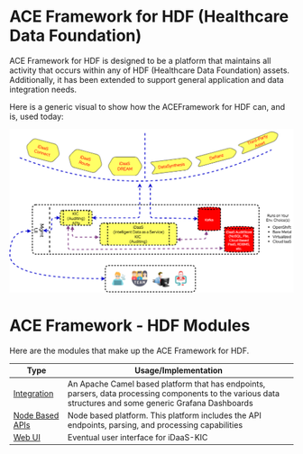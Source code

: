 # ACE Framework for HDF (Healthcare Data Foundation)
ACE Framework for HDF is designed to be a platform that maintains all activity that occurs within any 
of HDF (Healthcare Data Foundation) assets. Additionally, it has been extended to support general application and data integration needs.

Here is a generic visual to show how the ACEFramework for HDF can, and is, used today:

![iDaaS Dataflow](https://github.com/Project-Herophilus/Project-Herophilus-Assets/blob/main/images/iDaaS-Platform/iDaaS-KIC-General.png)

# ACE Framework - HDF Modules
Here are the modules that make up the ACE Framework for HDF.

| Type                                                                                       |Usage/Implementation |
|--------------------------------------------------------------------------------------------|----------|
| [Integration](https://github.com/Project-Herophilus/ACEFramework-HDF/tree/main/Integration) | An Apache Camel based platform that has endpoints, parsers, data processing components to the various data structures and some generic Grafana Dashboards|
| [Node Based APIs](https://github.com/Project-Herophilus/ACEFramework-HDF/tree/main/Node-API) |Node based platform. This platform includes the API endpoints, parsing, and processing capabilities|
| [Web UI](https://github.com/Project-Herophilus/ACEFramework-HDF/tree/main/Web-UI/kicwebui) |Eventual user interface for iDaaS-KIC|

